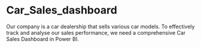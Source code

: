 # Car_Sales_dashboard

Our company is a car dealership that sells various car models. To effectively track and analyse our sales performance, we need a comprehensive Car Sales Dashboard in Power BI. 
